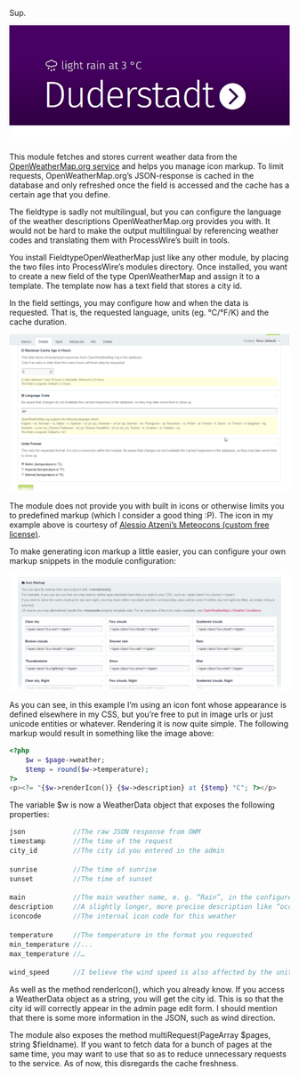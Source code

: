 Sup.

![Duderstadt is a German town famous all over the world for its twisted gate tower. Visit Duderstadt and check it out for yourself. Truly, itt is a sight to behold.](pics/duderstadt.gif)

This module fetches and stores current weather data from the [OpenWeatherMap.org service](https://openweathermap.org) and helps you manage icon markup. To limit requests, OpenWeatherMap.org’s JSON-response is cached in the database and only refreshed once the field is accessed and the cache has a certain age that you define.

The fieldtype is sadly not multilingual, but you can configure the language of the weather descriptions OpenWeatherMap.org provides you with. It would not be hard to make the output multilingual by referencing weather codes and translating them with ProcessWire’s built in tools.

You install FieldtypeOpenWeatherMap just like any other module, by placing the two files into ProcessWire’s modules directory. Once installed, you want to create a new field of the type OpenWeatherMap and assign it to a template. The template now has a text field that stores a city id.

In the field settings, you may configure how and when the data is requested. That is, the requested language, units (eg. °C/°F/K) and the cache duration.

![The field settings](pics/fieldsettings.gif)

The module does not provide you with built in icons or otherwise limits you to predefined markup (which I consider a good thing :P). The icon in my example above is courtesy of [Alessio Atzeni’s Meteocons (custom free license)](https://www.alessioatzeni.com/meteocons/).

To make generating icon markup a little easier, you can configure your own markup snippets in the module configuration:

![The field settings](pics/markupsettings.gif)

As you can see, in this example I’m using an icon font whose appearance is defined elsewhere in my CSS, but you’re free to put in image urls or just unicode entities or whatever. Rendering it is now quite simple. The following markup would result in something like the image above:

```php
<?php
    $w = $page->weather;
    $temp = round($w->temperature);
?>
<p><?= "{$w->renderIcon()} {$w->description} at {$temp} °C"; ?></p>
```

The variable $w is now a WeatherData object that exposes the following properties:

```php
json            //The raw JSON response from OWM
timestamp       //The time of the request
city_id         //The city id you entered in the admin

sunrise         //The time of sunrise
sunset          //The time of sunset

main            //The main weather name, e. g. “Rain”, in the configured language
description     //A slightly longer, more precise description like “occasional rain”
iconcode        //The internal icon code for this weather

temperature     //The temperature in the format you requested
min_temperature //...
max_temperature //…

wind_speed      //I believe the wind speed is also affected by the unit settings.
```

As well as the method renderIcon(), which you already know. If you access a WeatherData object as a string, you will get the city id. This is so that the city id will correctly appear in the admin page edit form. I should mention that there is some more information in the JSON, such as wind direction.

The module also exposes the method multiRequest(PageArray $pages, string $fieldname). If you want to fetch data for a bunch of pages at the same time, you may want to use that so as to reduce unnecessary requests to the service. As of now, this disregards the cache freshness.
